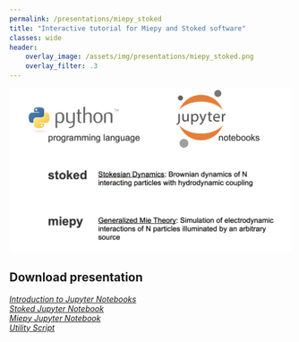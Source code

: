 ```yaml
---
permalink: /presentations/miepy_stoked
title: "Interactive tutorial for Miepy and Stoked software"
classes: wide
header:
    overlay_image: /assets/img/presentations/miepy_stoked.png
    overlay_filter: .3
---
```



![](/assets/img/presentations/miepy_stoked_header.png)

<script src="https://gist.github.com/johnaparker/c7a4ee6544e37b214454b6d2cd82fdf1.js"></script>

<script src="https://gist.github.com/johnaparker/c6be72e1daa5422f5112a59b18af920c.js"></script>

<script src="https://gist.github.com/johnaparker/4c09b7800d55cc3f64530347a90d4af6.js"></script>

## Download presentation
[<i class="far fa-file-alt"> Introduction to Jupyter Notebooks</i>](https://jparker.nyc3.digitaloceanspaces.com/miepy_stoked/jupyter_tutorial.ipynb)  
[<i class="far fa-file-alt"> Stoked Jupyter Notebook</i>](https://jparker.nyc3.digitaloceanspaces.com/miepy_stoked/stokesian_dynamics.ipynb)  
[<i class="far fa-file-alt"> Miepy Jupyter Notebook</i>](https://jparker.nyc3.digitaloceanspaces.com/miepy_stoked/electrodynamics.ipynb)  
[<i class="far fa-file-alt"> Utility Script</i>](https://jparker.nyc3.digitaloceanspaces.com/miepy_stoked/utility.py)
